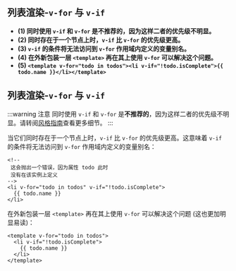 ## 列表渲染-`v-for` 与 `v-if`

- **(1) 同时使用 `v-if` 和 `v-for` 是不推荐的，因为这样二者的优先级不明显。**
- **(2) 同时存在于一个节点上时，`v-if` 比 `v-for` 的优先级更高。**
- **(3) `v-if` 的条件将无法访问到 `v-for` 作用域内定义的变量别名。**
- **(4) 在外新包装一层 `<template>` 再在其上使用 `v-for` 可以解决这个问题。**
- **(5) `<template v-for="todo in todos"><li v-if="!todo.isComplete">{{ todo.name }}</li></template>`**

## 列表渲染-`v-for` 与 `v-if`

:::warning 注意
同时使用 `v-if` 和 `v-for` 是**不推荐的**，因为这样二者的优先级不明显。请转阅[风格指南](/style-guide/rules-essential#avoid-v-if-with-v-for)查看更多细节。
:::

当它们同时存在于一个节点上时，`v-if` 比 `v-for` 的优先级更高。这意味着 `v-if` 的条件将无法访问到 `v-for` 作用域内定义的变量别名：

```vue-html
<!--
 这会抛出一个错误，因为属性 todo 此时
 没有在该实例上定义
-->
<li v-for="todo in todos" v-if="!todo.isComplete">
  {{ todo.name }}
</li>
```

在外新包装一层 `<template>` 再在其上使用 `v-for` 可以解决这个问题 (这也更加明显易读)：

```vue-html
<template v-for="todo in todos">
  <li v-if="!todo.isComplete">
    {{ todo.name }}
  </li>
</template>
```
